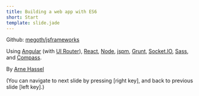 ```yaml
---
title: Building a web app with ES6
short: Start
template: slide.jade
---
```


Github: [megoth/jsframeworks](http://github.com/megoth/jsframeworks)

Using [Angular](https://angularjs.org/) (with [UI Router](http://angular-ui.github.io/ui-router/site)), [React](http://facebook.github.io/react/), [Node](https://nodejs.org/), [jspm](http://jspm.io/), [Grunt](http://gruntjs.com/), [Socket.IO](http://socket.io/), [Sass](http://sass-lang.com/), and [Compass](http://compass-style.org/).

By [Arne Hassel](http://icanhasweb.net/)

(You can navigate to next slide by pressing [right key], and back to previous slide [left key].)